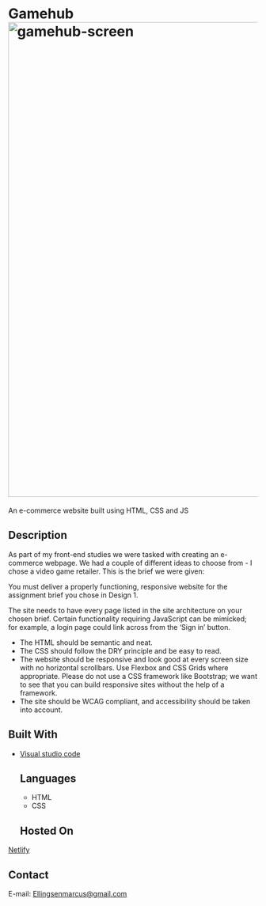 
# Gamehub<img width="960" alt="gamehub-screen" src="https://github.com/Keno-1337/Gamehub-CMS-CA/assets/114931684/1be661d1-289f-49ee-b161-474df0e8a5eb">



An e-commerce website built using HTML, CSS and JS

## Description

As part of my front-end studies we were tasked with creating an e-commerce webpage. We had a couple of different ideas to choose from - I chose a video game retailer.
This is the brief we were given:

You must deliver a properly functioning, responsive website for the assignment brief you chose in Design 1.

The site needs to have every page listed in the site architecture on your chosen brief. Certain functionality requiring JavaScript can be mimicked; for example, a login page could link across from the ‘Sign in’ button.

  - The HTML should be semantic and neat.
  - The CSS should follow the DRY principle and be easy to read.
  - The website should be responsive and look good at every screen size with no horizontal scrollbars. Use Flexbox and CSS Grids where appropriate. Please do not use a CSS       framework like Bootstrap; we want to see that you can build responsive sites without the help of a framework.
  - The site should be WCAG compliant, and accessibility should be taken into account.



## Built With

- [Visual studio code](https://code.visualstudio.com/)
  ## Languages
   - HTML
   - CSS
  ## Hosted On
[Netlify](https://netlify.com/)


## Contact

E-mail:
Ellingsenmarcus@gmail.com

